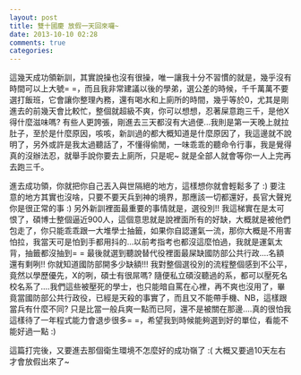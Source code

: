 ```yaml
---
layout: post
title: 雙十國慶 放假一天回來囉~
date: 2013-10-10 02:28
comments: true
categories: 
---
```



這幾天成功領新訓，其實說操也沒有很操，唯一讓我十分不習慣的就是，幾乎沒有時間可以上大號= =，而且我非常建議以後的學弟，選公差的時候，千千萬萬不要選打飯班，它會讓你整理內務，還有喝水和上廁所的時間，幾乎等於0，尤其是剛進去的前幾天會比較忙，整個就超級不爽，你可以想想，忍著屎意跑三千，是他X得什麼滋味嗎? 有些人更誇張，剛進去三天都沒有大過便...我則是第一天晚上就拉肚子，至於是什麼原因，咳咳，新訓過的都大概知道是什麼原因了，我這邊就不說明了，另外或許是我太過聽話了，不懂得偷閒，一味乖乖的聽命令行事，我是覺得真的沒辦法忍，就舉手說你要去上廁所，只是呢~ 就是全部人就會等你一人上完再去跑三千。  
  
進去成功領，你就把你自己丟入與世隔絕的地方，這樣想你就會輕鬆多了 :) 要注意的地方其實也沒啥，只要不要天兵到神的境界，那應該一切都還好，長官大聲兇你是很正常的事 :) 另外新訓裡面最重要的事情就是，選役別!! 我這梯實在是太可恨了，碩博士整個逼近900人，這個意思就是說裡面所有的好缺，大概就是被他們包走了，你只能乖乖跟一大堆學士抽籤，如果你自認運氣一流，那你大概是不用害怕拉，我當天可是怕到手都用抖的...以前考指考也都沒這麼怕過，我就是運氣太背，抽籤都沒抽到= = 最後就選到聽說替代役裡面最屎缺國防部公共行政....名額還有剩咧!! 你就知道國防部開多少缺額!!! 我對整個選役別的流程整個感到不公平，竟然以學歷優先，X的咧，碩士有很屌嗎? 隨便私立碩沒聽過的系，都可以壓死名校名系了....我們這些被壓死的學士，也只能暗自罵在心裡，再不爽也沒用了，畢竟當國防部公共行政役，已經是天殺的事實了，而且又不能帶手機、NB，這樣跟當兵有什麼不同? 只是比當一般兵爽一點而已阿，還不是被關在那邊....真的很怕我這樣待了一年程式能力會退步很多= =，希望我到時候能夠選到好的單位，看能不能好過一點 :)  
  
這篇打完後，又要進去那個衛生環境不怎麼好的成功嶺了 :( 大概又要過10天左右才會放假出來了~ 



